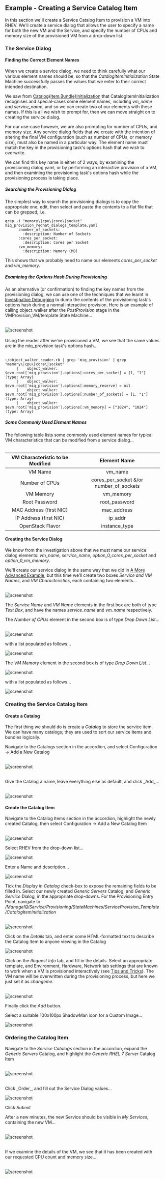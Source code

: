 ## Example - Creating a Service Catalog Item

In this section we'll create a Service Catalog Item to provision a VM into RHEV. We'll create a service dialog that allows the user to specify a name for both the new VM and the Service, and specify the number of CPUs and memory size of the provisioned VM from a drop-down list.

### The Service Dialog

#### Finding the Correct Element Names

When we create a service dialog, we need to think carefully what our various element names should be, so that the _CatalogItemInitialization_ State Machine successfully passes the values that we enter to their correct intended destination.

We saw from [Catalog{Item,Bundle}Initialization](catalogiteminitialization.md) that CatalogItemInitialization recognises and special-cases some element names, including _vm\_name_ and _service\_name_, and so we can create two of our elements with these names. If this is all we wish to prompt for, then we can move straight on to creating the service dialog.

For our use-case however, we are also prompting for number of CPUs, and memory size.
Any service dialog fields that we create with the intention of altering the final VM configuration (such as number of CPUs, or memory size), must also be named in a particular way. The element name must match the key in the provisioning task's options hash that we wish to overwrite.

We can find this key name in either of 2 ways; by examining the provisioning dialog yaml, or by performing an interactive provision of a VM, and then examining the provisioning task's options hash while the provisioning process is taking place.

##### Searching the Provisioning Dialog

The simplest way to search the provisioning dialogs is to copy the appropriate one, edit, then select and paste the contents to a flat file that can be grepped, i.e.

```
grep -i "memory\|cpu\|core\|socket" miq_provision_redhat_dialogs_template.yaml
      :number_of_sockets:
        :description: Number of Sockets
      :cores_per_socket:
        :description: Cores per Socket
      :vm_memory:
        :description: Memory (MB)
```

This shows that we probably need to name our elements _cores\_per\_socket_ and _vm\_memory_.

##### Examining the Options Hash During Provisioning

As an alternative (or confirmation) to finding the key names from the provisioning dialog, we can use one of the techniques that we learnt in [Investigative Debugging](../chapter11/investigative_debugging.md) to dump the contents of the provisioning task's options hash during a normal interactive provision. Here is an example of calling object\_walker after the _PostProvision_ stage in the VMProvision_VM/template State Machine...
<br><br>

![screenshot](images/screenshot17.png)
<br><br>
Using the reader after we've provisioned a VM, we see that the same values are in the miq\_provision task's options hash...
<br><br>

```
~/object_walker_reader.rb | grep 'miq_provision' | grep "memory\|cpu\|core\|socket"
     |    object_walker:   $evm.root['miq_provision'].options[:cores_per_socket] = [1, "1"]   (type: Array)
     |    object_walker:   $evm.root['miq_provision'].options[:memory_reserve] = nil
     |    object_walker:   $evm.root['miq_provision'].options[:number_of_sockets] = [1, "1"]   (type: Array)
     |    object_walker:   $evm.root['miq_provision'].options[:vm_memory] = ["1024", "1024"]   (type: Array)
```

##### Some Commonly Used Element Names

The following table lists some commonly used element names for typical VM characteristics that can be modified from a service dialog...
<br><br>

|   VM Characteristic to be Modified   |   Element Name   |
|:--------------------:|:------------------:|
| VM Name | vm\_name |
| Number of CPUs | cores\_per\_socket &/or number\_of\_sockets |
| VM Memory | vm\_memory |
| Root Password | root\_password |
| MAC Address (first NIC) | mac\_address |
| IP Address (first NIC) | ip\_addr |
| OpenStack Flavor | instance\_type |

#### Creating the Service Dialog

We know from the investigation above that we must name our service dialog elements: _vm\_name_, _service\_name_, _option\_0\_cores\_per\_socket_ and _option\_0\_vm\_memory_.

We'll create our service dialog in the same way that we did in [A More Advanced Example](../chapter7/a_more_advanced_example.md), but this time we'll create two boxes _Service and VM Names_, and _VM Characteristics_, each containing two elements...
<br><br>

![screenshot](images/screenshot22.png)

The _Service Name_ and _VM Name_ elements in the first box are both of type _Text Box_, and have the names _service\_name_ and _vm\_name_ respectively.

The _Number of CPUs_ element in the second box is of type _Drop Down List_...
<br><br>

![screenshot](images/screenshot18.png?)

with a list populated as follows...

![screenshot](images/screenshot19.png)

The _VM Memory_ element in the second box is of type _Drop Down List_...

![screenshot](images/screenshot20.png?)

with a list populated as follows...

![screenshot](images/screenshot21.png)

### Creating the Service Catalog Item

#### Create a Catalog

The first thing we should do is create a _Catalog_ to store the service item. We can have many catalogs; they are used to sort our service items and bundles logically.

Navigate to the Catalogs section in the accordion, and select Configuration -> Add a New Catalog
<br><br>

![screenshot](images/screenshot23.png)

<br>
Give the Catalog a name, leave everything else as default, and click _Add_...
<br><br>

![screenshot](images/screenshot24.png)

#### Create the Catalog Item

Navigate to the Catalog Items section in the accordion, highlight the newly created Catalog, then select Configuration -> Add a New Catalog Item
<br><br>

![screenshot](images/screenshot25.png)

Select RHEV from the drop-down list...

![screenshot](images/screenshot26.png)

Enter a Name and description...

![screenshot](images/screenshot27.png)

Tick the _Display in Catalog_ check-box to expose the remaining fields to be filled in. Select our newly created _Generic Servers_ Catalog, and _Generic Service_ Dialog, in the appropriate drop-downs. For the Provisioning Entry Point, navigate to _/ManageIQ/Service/Provisioning/StateMachines/ServiceProvision\_Template/CatalogItemInitialization_
<br><br>

![screenshot](images/screenshot28.png?)

Click on the _Details_ tab, and enter some HTML-formatted text to describe the Catalog Item to anyone viewing in the Catalog

![screenshot](images/screenshot30.png)


Click on the _Request Info_ tab, and fill in the details. Select an appropriate template, and Environment, Hardware, Network tab settings that are known to work when a VM is provisioned interactively (see [Tips and Tricks](tips_and_tricks.md)). The VM name will be overwritten during the provisioning process, but here we just set it as _changeme_.
<br><br>

![screenshot](images/screenshot29.png)

Finally click the _Add_ button.

Select a suitable 100x100px ShadowMan icon for a Custom Image...

![screenshot](images/screenshot31.png?)

### Ordering the Catalog Item

Navigate to the _Service Catalogs_ section in the accordion, expand the _Generic Servers_ Catalog, and highlight the _Generic RHEL 7 Server_ Catalog Item
<br><br>

![screenshot](images/screenshot32.png)

<br>
Click _Order_, and fill out the Service Dialog values...

![screenshot](images/screenshot33.png)

Click _Submit_

After a new minutes, the new Service should be visible in _My Services_, containing the new VM...
<br><br>

![screenshot](images/screenshot34.png)

<br>
If we examine the details of the VM, we see that it has been created with our requested CPU count and memory size...
<br><br>

![screenshot](images/screenshot35.png)





